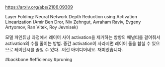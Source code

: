 https://arxiv.org/abs/2106.09309

Layer Folding: Neural Network Depth Reduction using Activation Linearization (Amir Ben Dror, Niv Zehngut, Avraham Raviv, Evgeny Artyomov, Ran Vitek, Roy Jevnisek)

모델 파인튜닝 과정에서 레이어 사이 activation을 제거하는 방향의 패널티를 걸어줘서 activation의 수를 줄이는 방법. 중간 activation이 사라지면 레이어 둘을 합칠 수 있으므로 레이턴시를 줄일 수 있다...이런 아이디어네요. 재미있습니다.

#backbone #efficiency #pruning 